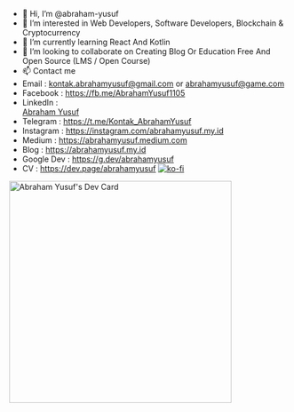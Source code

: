 - 👋 Hi, I’m @abraham-yusuf
- 👀 I’m interested in Web Developers, Software Developers, Blockchain & Cryptocurrency
- 🌱 I’m currently learning React And Kotlin
- 💞️ I’m looking to collaborate on Creating Blog Or Education Free And Open Source (LMS / Open Course)
- 📫 Contact me 
- Email          : kontak.abrahamyusuf@gmail.com or abrahamyusuf@game.com
- Facebook       : https://fb.me/AbrahamYusuf1105
- LinkedIn       : <div class="badge-base LI-profile-badge" data-locale="en_US" data-size="medium" data-theme="dark" data-type="VERTICAL" data-vanity="abraham-yusuf" data-version="v1"><a class="badge-base__link LI-simple-link" href="https://id.linkedin.com/in/abraham-yusuf/en?trk=profile-badge">Abraham Yusuf</a></div>
- Telegram       : https://t.me/Kontak_AbrahamYusuf
- Instagram      : https://instagram.com/abrahamyusuf.my.id
- Medium         : https://abrahamyusuf.medium.com
- Blog           : https://abrahamyusuf.my.id
- Google Dev     : https://g.dev/abrahamyusuf
- CV             : https://dev.page/abrahamyusuf
[![ko-fi](https://ko-fi.com/img/githubbutton_sm.svg)](https://ko-fi.com/D1D5FGTJ7)

<a href="https://app.daily.dev/abrahamyusuf"><img src="https://api.daily.dev/devcards/6f03412e4e6d458a8a04c0a911250c59.png?r=0in" width="400" alt="Abraham Yusuf's Dev Card"/></a>

              
<!---
abraham-yusuf/abraham-yusuf is a ✨ special ✨ repository because its `README.md` (this file) appears on your GitHub profile.
You can click the Preview link to take a look at your changes.
--->
